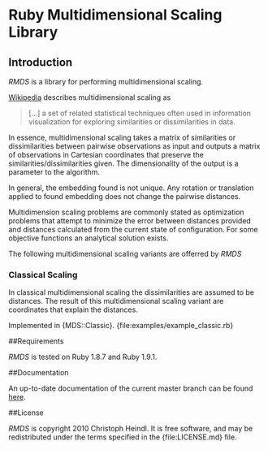 # Ruby Multidimensional Scaling Library

## Introduction

*RMDS* is a library for performing multidimensional scaling. 

[Wikipedia][wiki_mds] describes multidimensional scaling as
> [...] a set of related statistical techniques often used in information 
> visualization for exploring similarities or dissimilarities in data.

In essence, multidimensional scaling takes a matrix of similarities or dissimilarities between pairwise observations as input and outputs a matrix of observations in Cartesian coordinates that preserve the similarities/dissimilarities given. The dimensionality of the output is a parameter to the algorithm.

In general, the embedding found is not unique. Any rotation or translation applied to found embedding does not change the pairwise distances.

Multidimension scaling problems are commonly stated as optimization problems that attempt to minimize the error between distances provided and distances calculated from the current state of configuration. For some objective functions an analytical solution exists.

The following multidimensional scaling variants are offerred by *RMDS*

### Classical Scaling

In classical multidimensional scaling the dissimilarities are assumed to be distances. The result of this multidimensional scaling variant are coordinates that explain the distances.

Implemented in {MDS::Classic}. {file:examples/example_classic.rb}

[wiki_mds]: http://en.wikipedia.org/wiki/Multidimensional_scaling "Wikipedia - Multidimensional Scaling"
 
##Requirements

*RMDS* is tested on Ruby 1.8.7 and Ruby 1.9.1.

##Documentation

An up-to-date documentation of the current master branch can be found [here](http://rdoc.info/github/cheind/rmds/master/frames).

##License

*RMDS* is copyright 2010 Christoph Heindl. It is free software, and may be redistributed under the terms specified in the {file:LICENSE.md} file.
